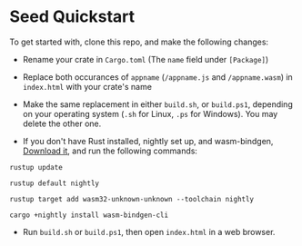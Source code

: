 # Seed Quickstart

To get started with, clone this repo, and make the following changes:

- Rename your crate in `Cargo.toml` (The `name` field under `[Package]`)

- Replace both occurances of `appname`  (`/appname.js` and `/appname.wasm`) in `index.html` with your
crate's name

- Make the same replacement in either `build.sh`, or `build.ps1`, depending on your
operating system (`.sh` for Linux, `.ps` for Windows). You may delete the other one.


- If you don't have Rust installed, nightly set up, and wasm-bindgen, [Download it](https://www.rust-lang.org/en-US/), and run the following commands:

`rustup update`

`rustup default nightly`

`rustup target add wasm32-unknown-unknown --toolchain nightly`

`cargo +nightly install wasm-bindgen-cli`

 - Run `build.sh` or `build.ps1`, then open `index.html` in a web browser.